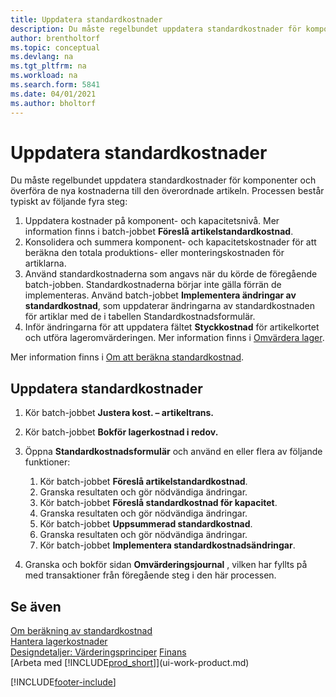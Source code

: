 ```yaml
---
title: Uppdatera standardkostnader
description: Du måste regelbundet uppdatera standardkostnader för komponenter och överföra de nya kostnaderna till den överordnade artikeln.
author: brentholtorf
ms.topic: conceptual
ms.devlang: na
ms.tgt_pltfrm: na
ms.workload: na
ms.search.form: 5841
ms.date: 04/01/2021
ms.author: bholtorf
---
```

# Uppdatera standardkostnader
Du måste regelbundet uppdatera standardkostnader för komponenter och överföra de nya kostnaderna till den överordnade artikeln. Processen består typiskt av följande fyra steg:  

1.  Uppdatera kostnader på komponent- och kapacitetsnivå. Mer information finns i batch-jobbet **Föreslå artikelstandardkostnad**.  
2.  Konsolidera och summera komponent- och kapacitetskostnader för att beräkna den totala produktions- eller monteringskostnaden för artiklarna.  
3.  Använd standardkostnaderna som angavs när du körde de föregående batch-jobben. Standardkostnaderna börjar inte gälla förrän de implementeras. Använd batch-jobbet **Implementera ändringar av standardkostnad**, som uppdaterar ändringarna av standardkostnaden för artiklar med de i tabellen Standardkostnadsformulär.  
4.  Inför ändringarna för att uppdatera fältet **Styckkostnad** för artikelkortet och utföra lageromvärderingen. Mer information finns i [Omvärdera lager](inventory-how-revalue-inventory.md).  

Mer information finns i [Om att beräkna standardkostnad](finance-about-calculating-standard-cost.md).
  
## Uppdatera standardkostnader

1.  Kör batch-jobbet **Justera kost. – artikeltrans.**  
2.  Kör batch-jobbet **Bokför lagerkostnad i redov.**  
3.  Öppna **Standardkostnadsformulär** och använd en eller flera av följande funktioner:  

    1.  Kör batch-jobbet **Föreslå artikelstandardkostnad**.  
    2.  Granska resultaten och gör nödvändiga ändringar.  
    3.  Kör batch-jobbet **Föreslå standardkostnad för kapacitet**.  
    4.  Granska resultaten och gör nödvändiga ändringar.
    5. Kör batch-jobbet **Uppsummerad standardkostnad**.
    6.  Granska resultaten och gör nödvändiga ändringar.
    7.  Kör batch-jobbet **Implementera standardkostnadsändringar**.  
4.  Granska och bokför sidan **Omvärderingsjournal** , vilken har fyllts på med transaktioner från föregående steg i den här processen.  

## Se även

 [Om beräkning av standardkostnad](finance-about-calculating-standard-cost.md)   
 [Hantera lagerkostnader](finance-manage-inventory-costs.md)   
 [Designdetaljer: Värderingsprinciper](design-details-costing-methods.md) [Finans](finance.md)  
 [Arbeta med [!INCLUDE[prod_short](includes/prod_short.md)]](ui-work-product.md)  


[!INCLUDE[footer-include](includes/footer-banner.md)]